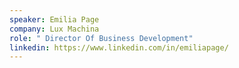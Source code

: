 ```yaml
---
speaker: Emilia Page
company: Lux Machina
role: " Director Of Business Development"
linkedin: https://www.linkedin.com/in/emiliapage/
---
```

